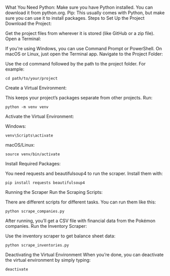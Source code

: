 What You Need
Python: Make sure you have Python installed. You can download it from python.org.
Pip: This usually comes with Python, but make sure you can use it to install packages.
Steps to Set Up the Project
Download the Project:

Get the project files from wherever it is stored (like GitHub or a zip file).
Open a Terminal:

If you're using Windows, you can use Command Prompt or PowerShell.
On macOS or Linux, just open the Terminal app.
Navigate to the Project Folder:

Use the cd command followed by the path to the project folder. For example:

```
cd path/to/your/project
```

Create a Virtual Environment:

This keeps your project’s packages separate from other projects. Run:
```
python -m venv venv
```

Activate the Virtual Environment:

Windows:

```
venv\Scripts\activate
```

macOS/Linux:
```
source venv/bin/activate
```

Install Required Packages:

You need requests and beautifulsoup4 to run the scraper. Install them with:
```
pip install requests beautifulsoup4
```

Running the Scraper
Run the Scraping Scripts:

There are different scripts for different tasks. You can run them like this:

```
python scrape_companies.py
```

After running, you’ll get a CSV file with financial data from the Pokémon companies.
Run the Inventory Scraper:

Use the inventory scraper to get balance sheet data:

```
python scrape_inventories.py
```

Deactivating the Virtual Environment
When you’re done, you can deactivate the virtual environment by simply typing:

```
deactivate
```
